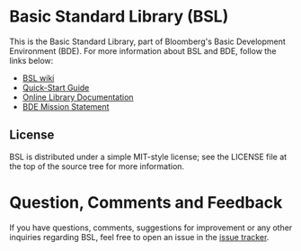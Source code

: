 Basic Standard Library (BSL)
============================

This is the Basic Standard Library, part of Bloomberg's Basic Development Environment (BDE). For more information about BSL and BDE,
follow the links below:

* [BSL wiki](http://github.com/bloomberg/bsl/wiki)
* [Quick-Start Guide](http://github.com/bloomberg/bsl/wiki/Getting-Started)
* [Online Library Documentation](http://bloomberg.github.com/bsl)
* [BDE Mission Statement](http://github.com/bloomberg/bsl/wiki/Mission-Statement)

License
-------
BSL is distributed under a simple MIT-style license; see the LICENSE file at the top of the source tree for more information.

Question, Comments and Feedback
===============================
If you have questions, comments, suggestions for improvement or any other inquiries regarding BSL, feel free to open an issue
in the [issue tracker](bsl/issues).
